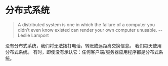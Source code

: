 # 分布式系统

> A distributed system is one in which the failure of a computer you didn’t even know existed can render your own computer unusable.
> -- Leslie Lamport

没有分布式系统，我们将无法拨打电话，转账或远距离交换信息。 我们每天使用分布式系统。 有时，即使没有承认它：任何客户端/服务器应用程序都是分布式系统。